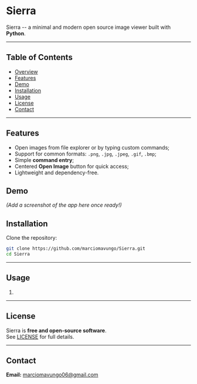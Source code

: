 # Sierra

Sierra -- a minimal and modern open source image viewer built with **Python**.  

---

## Table of Contents
- [Overview](#overview)
- [Features](#features)
- [Demo](#Demo)
- [Installation](#installation)
- [Usage](#usage)
- [License](#license)
- [Contact](#contact)

---


## Features
- Open images from file explorer or by typing custom commands;
- Support for common formats: `.png`, `.jpg`, `.jpeg`, `.gif`, `.bmp`;
- Simple **command entry**;
- Centered **Open Image** button for quick access;
- Lightweight and dependency-free.

## Demo
*(Add a screenshot of the app here once ready!)*

## Installation
Clone the repository:
```bash
git clone https://github.com/marciomavungo/Sierra.git
cd Sierra
```

---

## Usage
1. 

---

## License
Sierra is **free and open-source software**.  
See [LICENSE](LICENSE) for full details.

---

## Contact
**Email:** marciomavungo06@gmail.com
